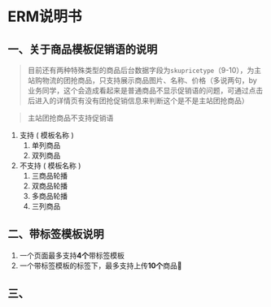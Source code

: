 # ERM说明书

## 一、关于商品模板促销语的说明
> 目前还有两种特殊类型的商品后台数据字段为`skupricetype`（9-10），为主站购物流的团抢商品，只支持展示商品图片、名称、价格（多说两句，by 业务同学，这个会造成看起来是普通商品不显示促销语的问题，可通过点击后进入的详情页有没有团抢促销信息来判断这个是不是主站团抢商品）

> 主站团抢商品不支持促销语

1. 支持 ( 模板名称 )
   1. 单列商品
   2. 双列商品
2. 不支持 ( 模板名称 )
   1. 三商品轮播
   2. 双商品轮播
   3. 多商品轮播
   4. 三列商品


## 二、带标签模板说明
1. 一个页面最多支持**4个**带标签模板
2. 一个带标签模板的标签下，最多支持上传**10个**商品






## 三、







